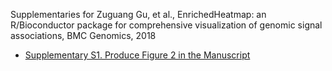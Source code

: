 
Supplementaries for Zuguang Gu, et al., EnrichedHeatmap: an R/Bioconductor package for comprehensive visualization of genomic signal associations, BMC Genomics, 2018

- [Supplementary S1. Produce Figure 2 in the Manuscript](http://jokergoo.github.com/supplementary/EnrichedHeatmap-supplementary/supplS1.html)
